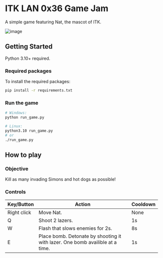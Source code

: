 # ITK LAN 0x36 Game Jam

A simple game featuring Nat, the mascot of ITK.

![image](https://user-images.githubusercontent.com/54029719/140628891-ea1a122f-e94a-4df3-8cc5-7e93a5b62976.png)

## Getting Started

Python 3.10+ required.

### Required packages

To install the required packages:

```sh
pip install -r requirements.txt
```

### Run the game

```sh
# Windows:
python run_game.py

# Linux:
python3.10 run_game.py
# or
./run_game.py
```

## How to play

### Objective

Kill as many invading Simons and hot dogs as possible!

### Controls

Key/Button | Action    | Cooldown
---------- | --------- | --------
Right click | Move Nat. | None
Q        | Shoot 2 lazers. | 1s
W        | Flash that slows enemies for 2s. | 8s
E        | Place bomb. Detonate by shooting it with lazer. One bomb availible at a time. | 1s
